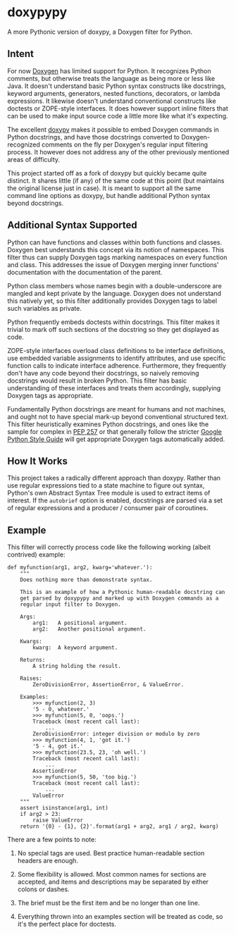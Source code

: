 doxypypy
========

A more Pythonic version of doxypy, a Doxygen filter for Python.

## Intent

For now [Doxygen](http://www.stack.nl/~dimitri/doxygen/) has limited support for
Python.  It recognizes Python comments, but otherwise treats the language as being
more or less like Java.  It doesn't understand basic Python syntax constructs like
docstrings, keyword arguments, generators, nested functions, decorators, or
lambda expressions.  It likewise doesn't understand conventional constructs like
doctests or ZOPE-style interfaces.  It does however support inline filters that
can be used to make input source code a little more like what it's expecting.

The excellent [doxypy](https://github.com/0xCAFEBABE/doxypy) makes it possible
to embed Doxygen commands in Python docstrings, and have those docstrings
converted to Doxygen-recognized comments on the fly per Doxygen's regular
input filtering process.  It however does not address any of the other
previously mentioned areas of difficulty.

This project started off as a fork of doxypy but quickly became quite distinct.
It shares little (if any) of the same code at this point (but maintains the
original license just in case).  It is meant to support all the same command
line options as doxypy, but handle additional Python syntax beyond docstrings.

## Additional Syntax Supported

Python can have functions and classes within both functions and classes.
Doxygen best understands this concept via its notion of namespaces.  This filter
thus can supply Doxygen tags marking namespaces on every function and class.
This addresses the issue of Doxygen merging inner functions' documentation with
the documentation of the parent.

Python class members whose names begin with a double-underscore are mangled
and kept private by the language.  Doxygen does not understand this natively
yet, so this filter additionally provides Doxygen tags to label such variables
as private.

Python frequently embeds doctests within docstrings.  This filter makes it
trivial to mark off such sections of the docstring so they get displayed as
code.

ZOPE-style interfaces overload class definitions to be interface definitions,
use embedded variable assignments to identify attributes, and use specific
function calls to indicate interface adherence.  Furthermore, they frequently
don't have any code beyond their docstrings, so naively removing docstrings
would result in broken Python.  This filter has basic understanding of these
interfaces and treats them accordingly, supplying Doxygen tags as appropriate.

Fundamentally Python docstrings are meant for humans and not machines, and ought
not to have special mark-up beyond conventional structured text.  This filter
heuristically examines Python docstrings, and ones like the sample for complex
in [PEP 257](http://www.python.org/dev/peps/pep-0257/) or that generally follow
the stricter [Google Python Style Guide](http://google-styleguide.googlecode.com/svn/trunk/pyguide.html?showone=Comments#Comments)
will get appropriate Doxygen tags automatically added.

## How It Works

This project takes a radically different approach than doxypy.  Rather than use
regular expressions tied to a state machine to figure out syntax, Python's own
Abstract Syntax Tree module is used to extract items of interest.  If the
`autobrief` option is enabled, docstrings are parsed via a set of regular
expressions and a producer / consumer pair of coroutines.

## Example

This filter will correctly process code like the following working (albeit
contrived) example:

    def myfunction(arg1, arg2, kwarg='whatever.'):
        """
        Does nothing more than demonstrate syntax.

        This is an example of how a Pythonic human-readable docstring can
        get parsed by doxypypy and marked up with Doxygen commands as a
        regular input filter to Doxygen.

        Args:
            arg1:   A positional argument.
            arg2:   Another positional argument.

        Kwargs:
            kwarg:  A keyword argument.

        Returns:
            A string holding the result.

        Raises:
            ZeroDivisionError, AssertionError, & ValueError.

        Examples:
            >>> myfunction(2, 3)
            '5 - 0, whatever.'
            >>> myfunction(5, 0, 'oops.')
            Traceback (most recent call last):
                ...
            ZeroDivisionError: integer division or modulo by zero
            >>> myfunction(4, 1, 'got it.')
            '5 - 4, got it.'
            >>> myfunction(23.5, 23, 'oh well.')
            Traceback (most recent call last):
                ...
            AssertionError
            >>> myfunction(5, 50, 'too big.')
            Traceback (most recent call last):
                ...
            ValueError
        """
        assert isinstance(arg1, int)
        if arg2 > 23:
            raise ValueError
        return '{0} - {1}, {2}'.format(arg1 + arg2, arg1 / arg2, kwarg)

There are a few points to note:

1.  No special tags are used.  Best practice human-readable section headers
are enough.

2.  Some flexibility is allowed.  Most common names for sections are accepted,
and items and descriptions may be separated by either colons or dashes.

3.  The brief must be the first item and be no longer than one line.

4.  Everything thrown into an examples section will be treated as code, so it's
the perfect place for doctests.
